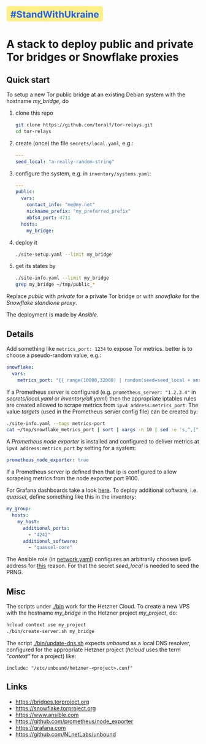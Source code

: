 [![StandWithUkraine](https://raw.githubusercontent.com/vshymanskyy/StandWithUkraine/main/badges/StandWithUkraine.svg)](https://github.com/vshymanskyy/StandWithUkraine/blob/main/docs/README.md)

# A stack to deploy public and private Tor bridges or Snowflake proxies

## Quick start

To setup a new Tor public bridge at an existing Debian system with the hostname _my_bridge_, do

1. clone this repo

   ```bash
   git clone https://github.com/toralf/tor-relays.git
   cd tor-relays
   ```

1. create (once) the file `secrets/local.yaml`, e.g.:

   ```yaml
   ---
   seed_local: "a-really-random-string"
   ```

1. configure the system, e.g. in `inventory/systems.yaml`:

   ```yaml
   ---
   public:
     vars:
       contact_info: "me@my.net"
       nickname_prefix: "my_preferred_prefix"
       obfs4_port: 4711
     hosts:
       my_bridge:
   ```

1. deploy it

   ```bash
   ./site-setup.yaml --limit my_bridge
   ```

1. get its states by

   ```bash
   ./site-info.yaml --limit my_bridge
   grep my_bridge ~/tmp/public_*
   ```

Replace _public_ with _private_ for a private Tor bridge or with _snowflake_ for the _Snowflake standlone proxy_.

The deployment is made by _Ansible_.

## Details

Add something like `metrics_port: 1234` to expose Tor metrics.
better is to choose a pseudo-random value, e.g.:

```yaml
snowflake:
  vars:
    metrics_port: "{{ range(10000,32000) | random(seed=seed_local + ansible_facts.hostname + ansible_facts.default_ipv4.address + ansible_facts.default_ipv6.address) }}"
```

If a Prometheus server is configured (e.g. `prometheus_server: "1.2.3.4"` in _secrets/local.yaml_ or _inventory/all.yaml_)
then the appropriate iptables rules are created allowed to scrape metrics from `ipv4 address:metrics_port`.
The value _targets_ (used in the Prometheus server config file) can be created by:

```bash
./site-info.yaml --tags metrics-port
cat ~/tmp/snowflake_metrics_port | sort | xargs -n 10 | sed -e 's,^,[",' -e 's,$,"],' -e 's, ,"\, ",g'
```

A _Prometheus node exporter_ is installed and configured to deliver metrics at `ipv4 address:metrics_port`
by setting for a system:

```yaml
prometheus_node_exporter: true
```

If a Prometheus server ip defined then that ip is configured to allow scrapeing metrics from the node exporter port 9100.

For Grafana dashboards take a look [here](https://github.com/toralf/torutils/tree/main/dashboards).
To deploy additional software, i.e. _quassel_, define something like this in the inventory:

```yaml
my_group:
  hosts:
    my_host:
      additional_ports:
        - "4242"
      additional_software:
        - "quassel-core"
```

The Ansible role (in [network.yaml](./playbooks/roles/setup/tasks/network.yaml))
configures an arbitrarily choosen ipv6 address for [this](./playbooks/roles/setup/tasks/network.yaml#L2) reason.
For that the secret _seed_local_ is needed to seed the PRNG.

## Misc

The scripts under [./bin](./bin) work for the Hetzner Cloud.
To create a new VPS with the hostname _my_bridge_ in the Hetzner project _my_project_, do:

```bash
hcloud context use my_project
./bin/create-server.sh my_bridge
```

The script [./bin/update-dns.sh](./bin/update-dns.sh) expects _unbound_ as a local DNS resolver,
configured for the appropriate Hetzner project (_hcloud_ uses the term _"context"_ for a project) like:

```config
include: "/etc/unbound/hetzner-<project>.conf"
```

## Links

- https://bridges.torproject.org
- https://snowflake.torproject.org
- https://www.ansible.com
- https://github.com/prometheus/node_exporter
- https://grafana.com
- https://github.com/NLnetLabs/unbound
